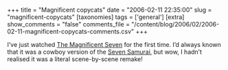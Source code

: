 +++
title = "Magnificent copycats"
date = "2006-02-11 22:35:00"
slug = "magnificent-copycats"
[taxonomies]
tags = ['general']
[extra]
show_comments = "false"
comments_file = "/content/blog/2006/02/2006-02-11-magnificent-copycats-comments.csv"
+++

I’ve just watched [The Magnificent Seven](http://www.imdb.com/title/tt0054047/) for the first time. I’d always known that it was a cowboy version of the [Seven Samurai](http://www.imdb.com/title/tt0047478/ "Shichinin no samurai"), but wow, I hadn’t realised it was a literal scene-by-scene remake!
